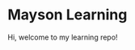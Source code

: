 # Mayson Learning

Hi, welcome to my learning repo!

<!-- I am going to share my study materials here. If you find any mistake, please kindly discuss with me. Thanks!

I am currently working on CS 189/289A Introduction to Machine Learning by professor Jonathan Shewchuk @ UC Berkeley (Spring 2019). The course website can be found [here](https://people.eecs.berkeley.edu/~jrs/189/). -->

